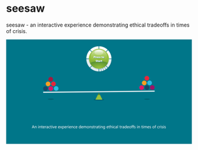 # seesaw
seesaw - an interactive experience demonstrating ethical tradeoffs in times of crisis.

![seesaw](seesaw.png)
